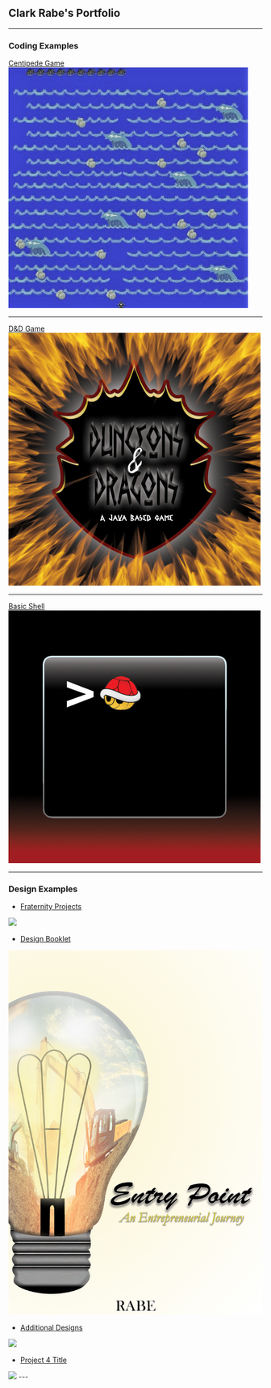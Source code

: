 ## Clark Rabe's Portfolio

---

### Coding Examples

[Centipede Game](https://github.com/ClarkRabe/Centipede-Game)
<img src="images/centipedeGame.JPG?raw=true"/>

---
[D&D Game](https://github.com/ClarkRabe/Dungeon-Game)
<img src="images/dndimg.jpg?raw=true"/>

---
[Basic Shell](http://example.com/)
<img src="images/shellimg.jpg?raw=true"/>

---

### Design Examples

- [Fraternity Projects](http://example.com/)
<img src="images/dummy_thumbnail.jpg?raw=true"/>

- [Design Booklet](/pdf/desn216_final-booklet_120919_v2_CR)
<img src="images/design_cover.jpg?raw=true"/>

- [Additional Designs](http://example.com/)
<img src="images/dummy_thumbnail.jpg?raw=true"/>

- [Project 4 Title](http://example.com/)
<img src="images/dummy_thumbnail.jpg?raw=true"/>
---






